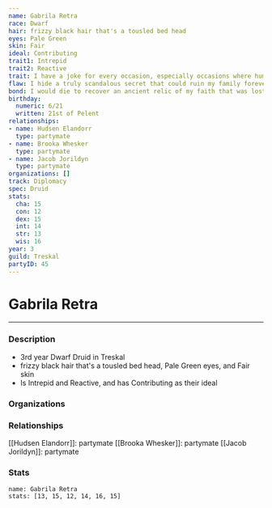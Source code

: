 ```yaml
---
name: Gabrila Retra
race: Dwarf
hair: frizzy black hair that's a tousled bed head
eyes: Pale Green
skin: Fair
ideal: Contributing
trait1: Intrepid
trait2: Reactive
trait: I have a joke for every occasion, especially occasions where humor is inappropriate.
flaw: I hide a truly scandalous secret that could ruin my family forever.
bond: I would die to recover an ancient relic of my faith that was lost long ago.
birthday:
  numeric: 6/21
  written: 21st of Pelent
relationships:
- name: Hudsen Elandorr
  type: partymate
- name: Brooka Whesker
  type: partymate
- name: Jacob Jorildyn
  type: partymate
organizations: []
track: Diplomacy
spec: Druid
stats:
  cha: 15
  con: 12
  dex: 15
  int: 14
  str: 13
  wis: 16
year: 3
guild: Treskal
partyID: 45
---
```

# Gabrila Retra
---
### Description
- 3rd year Dwarf Druid in Treskal
- frizzy black hair that's a tousled bed head, Pale Green eyes, and Fair skin
- Is Intrepid and Reactive, and has Contributing as their ideal

### Organizations
### Relationships
[[Hudsen Elandorr]]: partymate
[[Brooka Whesker]]: partymate
[[Jacob Jorildyn]]: partymate
### Stats
```statblock
name: Gabrila Retra
stats: [13, 15, 12, 14, 16, 15]
```